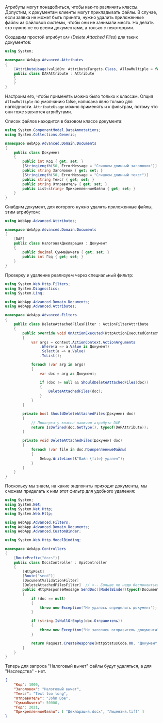 Атрибуты могут понадобиться, чтобы как-то различить классы. Допустим, к документам клиенты могут прикладывать файлы. В случае, если заявка не может быть принята, нужно удалить приложенные файлы из файловой системы, чтобы они не занимали место. Но делать это нужно не со всеми документами, а только с некоторыми.

Создадим простой атрибут `DAF` (*Delete Attached Files*)  для таких документов:

```c#
using System;

namespace WebApp.Advanced.Attributes
{
    [AttributeUsage(validOn: AttributeTargets.Class, AllowMultiple = false)]
    public class DAFAttribute : Attribute
    {
    }
}
```

Настроим его, чтобы применять можно было только к классам. Опция `AllowMultiple` по умолчанию false, написана явно только для наглядности. `AttributeUsage` можно применять и к фильтрам, потому что они тоже являются атрибутами.

Список файлов находится в базовом классе документа:

```c#
using System.ComponentModel.DataAnnotations;
using System.Collections.Generic;

namespace WebApp.Advanced.Domain.Documents
{
    public class Документ
    {
        public int Код { get; set; }
        [StringLength(50, ErrorMessage = "Слишком длинный заголовок")]
        public string Заголовок { get; set; }
        [StringLength(50, ErrorMessage = "Слишком длинный текст")]
        public string Текст { get; set; }
        public string Отправитель { get; set; }
        public List<string> ПрикрепленныеФайлы { get; set; }
    }
}
```

Снабдим документ, для  которого нужно удалять приложенные файлы, этим атрибутом:

```c#
using WebApp.Advanced.Attributes;

namespace WebApp.Advanced.Domain.Documents
{
    [DAF]
    public class НалоговаяДекларация : Документ
    {
        public decimal СуммаВычета { get; set; }
        public int Год { get; set; }
    }
}
```

Проверку и удаление реализуем через специальный фильтр:

```c#
using System.Web.Http.Filters;
using System.Diagnostics;
using System.Linq;

using WebApp.Advanced.Domain.Documents;
using WebApp.Advanced.Attributes;

namespace WebApp.Advanced.Filters
{
    public class DeleteAttachedFilesFilter : ActionFilterAttribute
    {
        public override void OnActionExecuted(HttpActionExecutedContext context)
        {
            var args = context.ActionContext.ActionArguments
                .Where(a => a.Value is Документ)
                .Select(a => a.Value)
                .ToList();

            foreach (var arg in args)
            {
                var doc = arg as Документ;

                if (doc != null && ShouldDeleteAttachedFiles(doc))
                {
                    DeleteAttachedFiles(doc);
                }
            }
        }

        private bool ShouldDeleteAttachedFiles(Документ doc)
        {
            // Проверка у класса наличия атрибута DAF
            return IsDefined(doc.GetType(), typeof(DAFAttribute));
        }

        private void DeleteAttachedFiles(Документ doc)
        {
            foreach (var file in doc.ПрикрепленныеФайлы)
            {
                Debug.WriteLine($"Файл {file} удален");
            }
        }
    }
}
```

Поскольку мы знаем, на какие эндпоинты приходят документы, мы сможем приделать к ним этот фильтр для удобного удаления:

```c#
using System;
using System.Net;
using System.Net.Http;
using System.Web.Http;

using WebApp.Advanced.Filters;
using WebApp.Advanced.Domain.Documents;
using WebApp.Advanced.CustomBinder;

using System.Web.Http.ModelBinding;

namespace WebApp.Controllers
{
    [RoutePrefix("docs")]
    public class DocsController : ApiController
    {
        [HttpPost]
        [Route("send")]
        [DocumentValidationFilter]
        [DeleteAttachedFilesFilter]  // <-- Больше не надо беспокоиться об удалении
        public HttpResponseMessage SendDoc([ModelBinder(typeof(DocumentModelBinder))]Документ doc)
        {
            if (doc == null)
            {
                throw new Exception("Не удалось определить документ");
            }

            if (string.IsNullOrEmpty(doc.Отправитель))
            {
                throw new Exception("Не заполнен отправитель документа");
            }

            return Request.CreateResponse(HttpStatusCode.OK, "Документ сохранен");
        }
    }
}
```

Теперь для запроса "Налоговый вычет" файлы будут удаляться, а для "Наследства" - нет.

```json
{
    "Код": 1000,
    "Заголовок": "Налоговый вычет",
    "Текст": "Text too long",
    "Отправитель": "John Doe",
    "СуммаВычета": 50000,
    "Год": 2021,
    "ПрикрепленныеФайлы": [ "Декларация.docx", "Лицензия.tiff" ]
}
```

